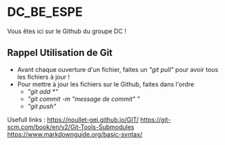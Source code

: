 # DC_BE_ESPE
Vous êtes ici sur le Github du groupe DC !

## Rappel Utilisation de Git
- Avant chaque ouverture d'un fichier, faites un *"git pull"* pour avoir tous les fichiers à jour !
- Pour mettre à jour les fichiers sur le Github, faites dans l'ordre 
  - <em>"git add *"</em> 
  - *"git commit -m "message de commit" "*
  - *"git push"*
                        
Usefull links :
https://noullet-gei.github.io/GIT/
https://git-scm.com/book/en/v2/Git-Tools-Submodules
https://www.markdownguide.org/basic-syntax/
